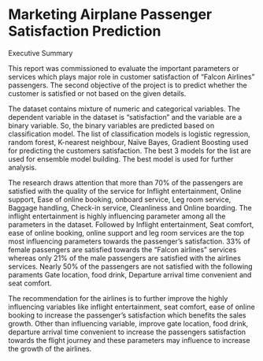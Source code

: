 # Marketing Airplane Passenger Satisfaction Prediction

Executive Summary

This report was commissioned to evaluate the important parameters or services which plays major role in customer satisfaction of “Falcon Airlines” passengers. The second objective of the project is to predict whether the customer is satisfied or not based on the given details.

The dataset contains mixture of numeric and categorical variables. The dependent variable in the dataset is “satisfaction” and the variable are a binary variable. So, the binary variables are predicted based on classification model. The list of classification models is logistic regression, random forest, K-nearest neighbour, Naïve Bayes, Gradient Boosting used for predicting the customers satisfaction. The best 3 models for the list are used for ensemble model building. The best model is used for further analysis. 

The research draws attention that more than 70% of the passengers are satisfied with the quality of the service for Inflight entertainment, Online support, Ease of online booking, onboard service, Leg room service, Baggage handling, Check-in service, Cleanliness and Online boarding. The inflight entertainment is highly influencing parameter among all the parameters in the dataset. Followed by Inflight entertainment, Seat comfort, ease of online booking, online support and leg room services are the top most influencing parameters towards the passenger’s satisfaction. 33% of female passengers are satisfied towards the “Falcon airlines” services whereas only 21% of the male passengers are satisfied with the airlines services. Nearly 50% of the passengers are not satisfied with the following paraments Gate location, food drink, Departure arrival time convenient and seat comfort.    

The recommendation for the airlines is to further improve the highly influencing variables like inflight entertainment, seat comfort, ease of online booking to increase the passenger’s satisfaction which benefits the sales growth. Other than influencing variable, improve gate location, food drink, departure arrival time convenient to increase the passengers satisfaction towards the flight journey and these parameters may influence to increase the growth of the airlines.  
